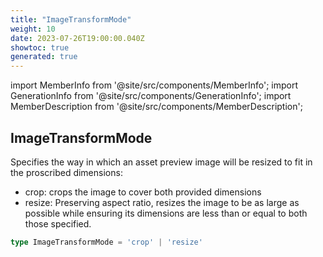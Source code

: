 ```yaml
---
title: "ImageTransformMode"
weight: 10
date: 2023-07-26T19:00:00.040Z
showtoc: true
generated: true
---
```

<!-- This file was generated from the Vendure source. Do not modify. Instead, re-run the "docs:build" script -->
import MemberInfo from '@site/src/components/MemberInfo';
import GenerationInfo from '@site/src/components/GenerationInfo';
import MemberDescription from '@site/src/components/MemberDescription';


## ImageTransformMode

<GenerationInfo sourceFile="packages/asset-server-plugin/src/types.ts" sourceLine="21" packageName="@vendure/asset-server-plugin" />

Specifies the way in which an asset preview image will be resized to fit in the
proscribed dimensions:

* crop: crops the image to cover both provided dimensions
* resize: Preserving aspect ratio, resizes the image to be as large as possible
while ensuring its dimensions are less than or equal to both those specified.

```ts title="Signature"
type ImageTransformMode = 'crop' | 'resize'
```
